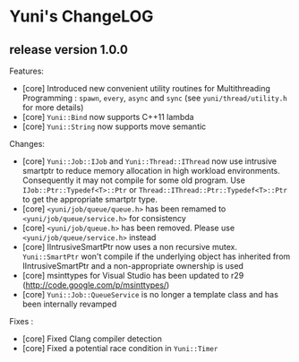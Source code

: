 Yuni's ChangeLOG
================


release version 1.0.0
---------------------

Features:

 * [core] Introduced new convenient utility routines for Multithreading Programming :
   `spawn`, `every`, `async` and `sync` (see `yuni/thread/utility.h` for more details)
 * [core] `Yuni::Bind` now supports C++11 lambda
 * [core] `Yuni::String` now supports move semantic

Changes:

* [core] `Yuni::Job::IJob` and `Yuni::Thread::IThread` now use intrusive smartptr
   to reduce memory allocation in high workload environments. Consequently it may not compile
   for some old program. Use `IJob::Ptr::Typedef<T>::Ptr` or `Thread::IThread::Ptr::Typedef<T>::Ptr`
   to get the appropriate smartptr type.
 * [core] `<yuni/job/queue/queue.h>` has been remamed to `<yuni/job/queue/service.h>` for consistency
 * [core] `<yuni/job/queue.h>` has been removed. Please use `<yuni/job/queue/service.h>` instead
 * [core] IIntrusiveSmartPtr now uses a non recursive mutex.
   `Yuni::SmartPtr` won't compile if the underlying object has inherited
   from IIntrusiveSmartPtr and a non-appropriate ownership is used
 * [core] msinttypes for Visual Studio has been updated to r29 (http://code.google.com/p/msinttypes/)
 * [core] `Yuni::Job::QueueService` is no longer a template class and has been
   internally revamped

Fixes :

 * [core] Fixed Clang compiler detection
 * [core] Fixed a potential race condition in `Yuni::Timer`

